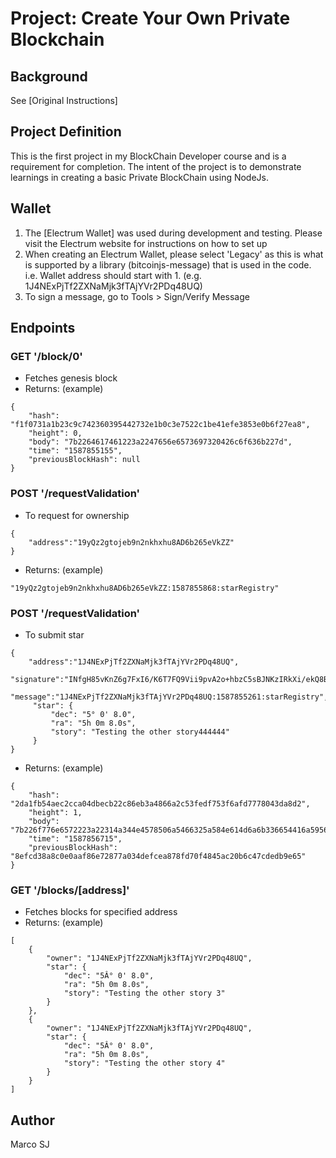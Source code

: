 # Project: Create Your Own Private Blockchain

## Background
See [Original Instructions]

## Project Definition
This is the first project in my BlockChain Developer course and is a requirement for completion. The intent of the project is to demonstrate learnings in creating a basic Private BlockChain using NodeJs. 

## Wallet
1. The [Electrum Wallet] was used during development and testing. Please visit the Electrum website for instructions on how to set up
2. When creating an Electrum Wallet, please select 'Legacy' as this is what is supported by a library (bitcoinjs-message) that is used in the code. i.e. Wallet address should start with 1. (e.g. 1J4NExPjTf2ZXNaMjk3fTAjYVr2PDq48UQ)
3. To sign a message, go to  Tools > Sign/Verify Message

## Endpoints

### GET '/block/0'
- Fetches genesis block
- Returns: (example)

```
{
    "hash": "f1f0731a1b23c9c742360395442732e1b0c3e7522c1be41efe3853e0b6f27ea8",
    "height": 0,
    "body": "7b2264617461223a2247656e6573697320426c6f636b227d",
    "time": "1587855155",
    "previousBlockHash": null
}
```

### POST '/requestValidation'

- To request for ownership

```
{
	"address":"19yQz2gtojeb9n2nkhxhu8AD6b265eVkZZ"
}
```

- Returns: (example)

```
"19yQz2gtojeb9n2nkhxhu8AD6b265eVkZZ:1587855868:starRegistry"
```

### POST '/requestValidation'

- To submit star

```
{
	"address":"1J4NExPjTf2ZXNaMjk3fTAjYVr2PDq48UQ",
	"signature":"INfgH85vKnZ6g7FxI6/K6T7FQ9Vii9pvA2o+hbzC5sBJNKzIRkXi/ekQ8BStnV07BZSaNjqefvUeqlLYB8GK49Q=",
	"message":"1J4NExPjTf2ZXNaMjk3fTAjYVr2PDq48UQ:1587855261:starRegistry",
     "star": {
         "dec": "5° 0' 8.0",
         "ra": "5h 0m 8.0s",
         "story": "Testing the other story444444"
     }
}
```

- Returns: (example)

```
{
    "hash": "2da1fb54aec2cca04dbecb22c86eb3a4866a2c53fedf753f6afd7778043da8d2",
    "height": 1,
    "body": "7b226f776e6572223a22314a344e4578506a5466325a584e614d6a6b336654416a5956723250447134385551222c2273746172223a7b22646563223a2235c2b020302720382e30222c227261223a22356820306d20382e3073222c2273746f7279223a2254657374696e6720746865206f746865722073746f7279343434343434227d7d",
    "time": "1587856715",
    "previousBlockHash": "8efcd38a8c0e0aaf86e72877a034defcea878fd70f4845ac20b6c47cdedb9e65"
}
```

### GET '/blocks/[address]'
- Fetches blocks for specified address
- Returns: (example)

```
[
    {
        "owner": "1J4NExPjTf2ZXNaMjk3fTAjYVr2PDq48UQ",
        "star": {
            "dec": "5Â° 0' 8.0",
            "ra": "5h 0m 8.0s",
            "story": "Testing the other story 3"
        }
    },
    {
        "owner": "1J4NExPjTf2ZXNaMjk3fTAjYVr2PDq48UQ",
        "star": {
            "dec": "5Â° 0' 8.0",
            "ra": "5h 0m 8.0s",
            "story": "Testing the other story 4"
        }
    }
]
```

## Author

Marco SJ
